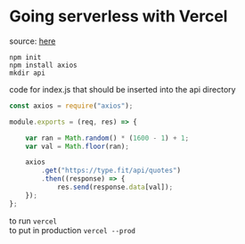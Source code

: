 # Going serverless with Vercel

source: [here](https://dev.to/sumitkolhe/going-serveless-with-vercel-5b4o)

`npm init`  
`npm install axios`  
`mkdir api`  

code for index.js that should be inserted into the api directory
```js
const axios = require("axios"); 

module.exports = (req, res) => {

    var ran = Math.random() * (1600 - 1) + 1;
    var val = Math.floor(ran);

    axios
        .get("https://type.fit/api/quotes")
        .then((response) => {
            res.send(response.data[val]);
    }); 
};
```

to run `vercel`  
to put in production `vercel --prod`
